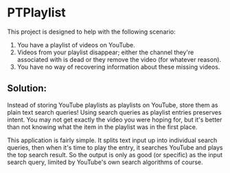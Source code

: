 # PTPlaylist

This project is designed to help with the following scenario:
1) You have a playlist of videos on YouTube.
2) Videos from your playlist disappear; either the channel they're associated with is dead or they remove the video (for whatever reason).
3) You have no way of recovering information about these missing videos.

## Solution:
Instead of storing YouTube playlists as playlists on YouTube, store them as plain text search queries!
Using search queries as playlist entries preserves intent. You may not get exactly the video you were hoping for, but it's better than not knowing what the item in the playlist was in the first place.

This application is fairly simple. It splits text input up into individual search queries, then when it's time to play the entry, it searches YouTube and plays the top search result. So the output is only as good (or specific) as the input search query, limited by YouTube's own search algorithms of course.
